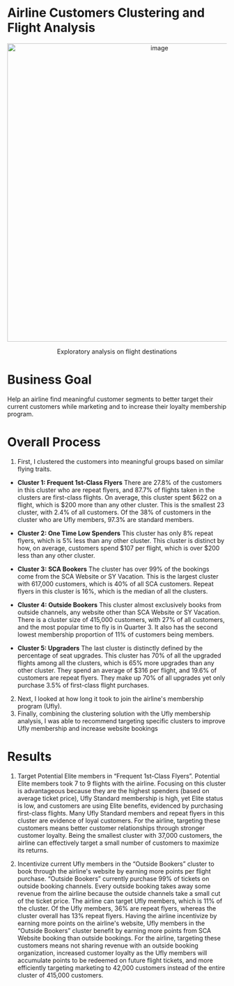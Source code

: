 # Airline Customers Clustering and Flight Analysis

 <p align="center"><img width="683" alt="image" src="https://user-images.githubusercontent.com/125685678/221343001-e8674dfa-533a-4e3d-95fd-34204c9b482d.png">  
   </p> 
<p align="center">  Exploratory analysis on flight destinations     </p>  


# Business Goal  
Help an airline find meaningful customer segments to better target their current customers while marketing and to increase their loyalty membership program. 

# Overall Process  
1. First, I clustered the customers into meaningful groups based on similar flying traits.  
-  **Cluster 1: Frequent 1st-Class Flyers**
There are 27.8% of the customers in this cluster who are repeat flyers, and 87.7% of flights taken in the clusters are first-class flights. On average, this cluster spent $622 on a flight, which is $200 more than any other cluster. This is the smallest 23 cluster, with 2.4% of all customers. Of the 38% of customers in the cluster who are Ufly members, 97.3% are standard members.  

-  **Cluster 2: One Time Low Spenders**
This cluster has only 8% repeat flyers, which is 5% less than any other cluster. This cluster is distinct by how, on average, customers spend $107 per flight, which is over $200 less than any other cluster.

-  **Cluster 3: SCA Bookers**
The cluster has over 99% of the bookings come from the SCA Website or SY Vacation. This is the largest cluster with 617,000 customers, which is 40% of all SCA customers. Repeat flyers in this cluster is 16%, which is the median of all the clusters.

-  **Cluster 4: Outside Bookers**
This cluster almost exclusively books from outside channels, any website other than SCA Website or SY Vacation. There is a cluster size of 415,000 customers, with 27% of all customers, and the most popular time to fly is in Quarter 3. It also has the second lowest membership proportion of 11% of customers being members.

-  **Cluster 5: Upgraders**
The last cluster is distinctly defined by the percentage of seat upgrades. This cluster has 70% of all the upgraded flights among all the clusters, which is 65% more upgrades than any other cluster. They spend an average of $316 per flight, and 19.6% of customers are repeat flyers. They make up 70% of all upgrades yet only purchase 3.5% of first-class flight purchases.
2. Next, I looked at how long it took to join the airline's membership program (Ufly).
3. Finally, combining the clustering solution with the Ufly membership analysis, I was able to recommend targeting 
specific clusters to improve Ufly membership and increase website bookings

# Results
1. Target Potential Elite members in “Frequent 1st-Class Flyers”. Potential Elite members took 7 to 9 flights with the airline.
Focusing on this cluster is advantageous because they are the highest spenders (based on average ticket price), 
Ufly Standard membership is high, yet Elite status is low, and customers are using Elite benefits, evidenced by purchasing first-class flights. 
Many Ufly Standard members and repeat flyers in this cluster are evidence of loyal customers. For the airline, targeting these customers 
means better customer relationships through stronger customer loyalty. Being the smallest cluster with 37,000 customers, the airline can effectively 
target a small number of customers to maximize its returns.

2. Incentivize current Ufly members in the “Outside Bookers” cluster to book through the airline's website by earning more points 
per flight purchase. “Outside Bookers” currently purchase 99% of tickets on outside booking channels.
Every outside booking takes away some revenue from the airline because the outside channels take a small cut of the ticket price. The airline
can target Ufly members, which is 11% of the cluster. Of the Ufly members, 36% are repeat flyers, whereas the cluster overall has 13% repeat 
flyers. Having the airline incentivize by earning more points on the airline's website, Ufly members in the “Outside Bookers” 
cluster benefit by earning more points from SCA Website booking than outside bookings. For the airline, targeting these customers means not 
sharing revenue with an outside booking organization, increased customer loyalty as the Ufly members will accumulate points to be redeemed on 
future flight tickets, and more efficiently targeting marketing to 42,000 customers instead of the entire cluster of 415,000 customers. 
